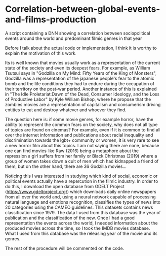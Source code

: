# Correlation-between-global-events-and-films-production
A script containing a DNN showing a correlation between sociopolitical events around the world and predominant filmic genres in that year

Before I talk about the actual code or implementation, I think it is worthy to explain the motivation of this work.

Its is well known that movies usually work as a representation of the current state of the society and even its deepest fears. For example, as William Tsutsui says in "Godzilla on My Mind: Fifty Years of the King of Monsters", Godzilla was a representation of the japanese people's fear to the atomic bomb and the life conditions they had to endure during the occupation of their territory on the post-war period. Another instance of this is explained in "The Idle Proletariat:Dawn of the Dead, Consumer Ideology, and the Loss of Productive Labor" by Kyle William Bishop, where he propose that the zombies movies are a representation of capitalism and consumerism driving entities to eat and destroy whatever  and whoever they find.

The question here is: if some movie genres, for example horror, have the ability to represent the common fears on the society, why does not all type of topics are found on cinemas? For example, even if it is common to find all over the internet information and publications about racial inequality and discrimination towards the lgbt+ community or women, it is very rare to see a new horror film about this topics. I am not saying there are none, because one can find movies like Raw (2016) being a metaphore about the repression a girl suffers from her family or Black Christmas (2019) where a group of women takes down a cult of men which had kidnapped a friend of them, but on the other hand, there are 36 Godzilla movies...

Noticing this I was interested in studying which kind of social, economic or political events actually have a repercution in the filmic industry. In order to do this, I download the open database from GDELT Project (https://www.gdeltproject.org/) which downloads daily online newspapers from all over the world and, using a neural network capable of processing natural language and emotions recognition, classifies the types of news into 20 categories using the CAMEO guidelines. This datasets contains news classification since 1979. The data I used from this database was the year of publication and the classification of the new. 
Once I had a good representation the events across the world, I needed information about the produced movies across the time, so I took the IMDB movies database. What I used from this database was the releasing year of the movie and its genres.

The rest of the procedure will be commented on the code.
